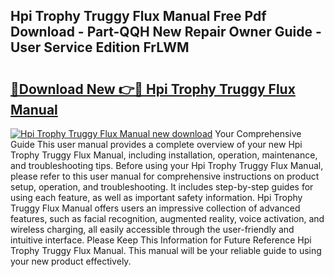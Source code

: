 ## Hpi Trophy Truggy Flux Manual Free Pdf Download - Part-QQH New Repair Owner Guide - User Service Edition FrLWM

# <h2><a href="http://cf13175.oget.top/?id=Hpi+Trophy+Truggy+Flux+Manual">🔗Download New 👉🔴 Hpi Trophy Truggy Flux Manual</a></h2>

[![Hpi Trophy Truggy Flux Manual new download](https://i.imgur.com/5g1atiW.png)](http://cf13175.oget.top/?id=Hpi+Trophy+Truggy+Flux+Manual)
Your Comprehensive Guide This user manual provides a complete overview of your new Hpi Trophy Truggy Flux Manual, including installation, operation, maintenance, and troubleshooting tips. Before using your Hpi Trophy Truggy Flux Manual, please refer to this user manual for comprehensive instructions on product setup, operation, and troubleshooting. It includes step-by-step guides for using each feature, as well as important safety information. Hpi Trophy Truggy Flux Manual offers users an impressive collection of advanced features, such as facial recognition, augmented reality, voice activation, and wireless charging, all easily accessible through the user-friendly and intuitive interface. Please Keep This Information for Future Reference Hpi Trophy Truggy Flux Manual. This manual will be your reliable guide to using your new product effectively.
